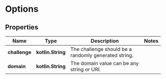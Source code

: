 
# Options

## Properties
Name | Type | Description | Notes
------------ | ------------- | ------------- | -------------
**challenge** | **kotlin.String** | The challenge should be a randomly generated string. | 
**domain** | **kotlin.String** | The domain value can be any string or URI. | 



